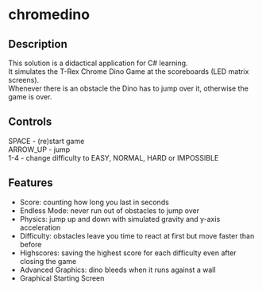 # chromedino

## Description
This solution is a didactical application for C# learning.<br>
It simulates the T-Rex Chrome Dino Game at the scoreboards (LED matrix screens).<br>
Whenever there is an obstacle the Dino has to jump over it, otherwise the game is over.<br>

## Controls
SPACE 		- (re)start game<br>
ARROW_UP 	- jump<br>
1-4			- change difficulty to EASY, NORMAL, HARD or IMPOSSIBLE

## Features
- Score: counting how long you last in seconds
- Endless Mode: never run out of obstacles to jump over
- Physics: jump up and down with simulated gravity and y-axis acceleration
- Difficulty: obstacles leave you time to react at first but move faster than before
- Highscores: saving the highest score for each difficulty even after closing the game
- Advanced Graphics: dino bleeds when it runs against a wall
- Graphical Starting Screen